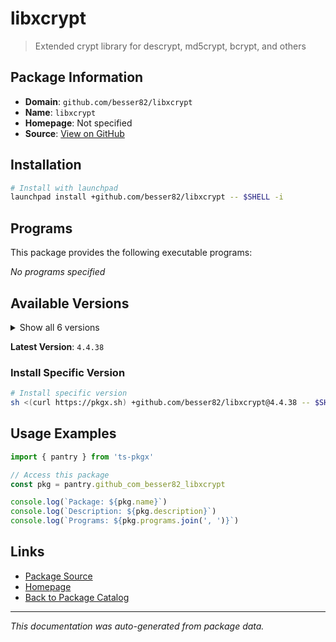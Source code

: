 # libxcrypt

> Extended crypt library for descrypt, md5crypt, bcrypt, and others

## Package Information

- **Domain**: `github.com/besser82/libxcrypt`
- **Name**: `libxcrypt`
- **Homepage**: Not specified
- **Source**: [View on GitHub](https://github.com/pkgxdev/pantry/tree/main/projects/github.com/besser82/libxcrypt/package.yml)

## Installation

```bash
# Install with launchpad
launchpad install +github.com/besser82/libxcrypt -- $SHELL -i
```

## Programs

This package provides the following executable programs:

*No programs specified*

## Available Versions

<details>
<summary>Show all 6 versions</summary>

- `4.4.38`, `4.4.37`, `4.4.36`, `4.4.35`, `4.4.34`
- `4.4.33`

</details>

**Latest Version**: `4.4.38`

### Install Specific Version

```bash
# Install specific version
sh <(curl https://pkgx.sh) +github.com/besser82/libxcrypt@4.4.38 -- $SHELL -i
```

## Usage Examples

```typescript
import { pantry } from 'ts-pkgx'

// Access this package
const pkg = pantry.github_com_besser82_libxcrypt

console.log(`Package: ${pkg.name}`)
console.log(`Description: ${pkg.description}`)
console.log(`Programs: ${pkg.programs.join(', ')}`)
```

## Links

- [Package Source](https://github.com/pkgxdev/pantry/tree/main/projects/github.com/besser82/libxcrypt/package.yml)
- [Homepage](#)
- [Back to Package Catalog](../package-catalog.md)

---

*This documentation was auto-generated from package data.*
